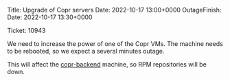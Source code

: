 Title: Upgrade of Copr servers
Date: 2022-10-17 13:00+0000
OutageFinish: Date: 2022-10-17 13:30+0000

Ticket: 10943

We need to increase the power of one of the Copr VMs.  The machine needs to be
rebooted, so we expect a several minutes outage.

This will affect the [copr-backend](https://copr-be.cloud.fedoraproject.org/)
machine, so RPM repositories will be down.
